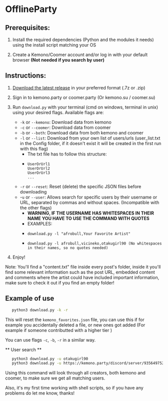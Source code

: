
# OfflineParty

## Prerequisites:

1. Install the required dependencies (Python and the modules it needs) using the install script matching your OS

2. Create a Kemono/Coomer account and/or log in with your default browser **(Not needed if you search by user)**

## Instructions: 

1. [Download the latest release](https://github.com/2000GHz/OfflineParty/releases) in your preferred format (.7z or .zip)

2. Sign in to kemono.party or coomer.party (Or kemono.su / coomer.su)

3. Run `download.py` with your terminal (cmd on windows, terminal in unix) using your desired flags. Available flags are:
    - `-k` or `--kemono`: Download data from kemono
    - `-c` or `--coomer`: Download data from coomer
    - `-b` or `--both`: Download data from both kemono and coomer
    - `-l` or `--list`: Download from your own list of users/urls (user_list.txt in the Config folder, if it doesn't exist it will be created in the first run with this flag)
        - The txt file has to follow this structure:
        - ```
          UserOrUrl1
          UserOrUrl2
          UserOrUrl3
          ... 
    - `-r` or `--reset`: Reset (delete) the specific JSON files before downloading
    - -`u` or `--user`: Allows search for specific users by their username or URL, separated by commas and without spaces. (Incompatible with the other flags)
        - **WARNING, IF THE USERNAME HAS WHITESPACES IN THEIR NAME YOU HAVE TO USE THE COMMAND WITH QUOTES**
        - EXAMPLES:
        -     download.py -l "afrobull,Your Favorite Artist"
        -     download.py -l afrobull,vicineko,otakugirl90 (No whitespaces in their names, so no quotes needed)

4. Enjoy!

Note: You'll find a "content.txt" file inside every post's folder, inside it you'll find some relevant information such as the post URL, embedded content and comments where the artist could have included important information, make sure to check it out if you find an empty folder!

## Example of use

```bash
   python3 download.py -k -r
```
This will reset the `kemono_favorites.json` file, you can use this if for example you accidentally deleted a file, or new ones got added (For example if someone contributted with a higher tier )

You can use flags `-c`, `-b`, `-r` in a similar way.

** User search **
```bash
   python3 download.py -u otakugirl90
   python3 download.py -u https://kemono.party/discord/server/935649752475897936
```

Using this command will look through all creators, both kemono and coomer, to make sure we get all matching users.

Also, it's my first time working with shell scripts, so if you have any problems do let me know, thanks! 
